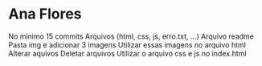 # Ana Flores
No mínimo 15 commits  Arquivos (html, css, js, erro.txt, ...)  Arquivo readme Pasta img e adicionar 3 imagens  Utilizar essas imagens no arquivo html  Alterar aquivos  Deletar arquivos  Utilizar o arquivo css e js no index.html
